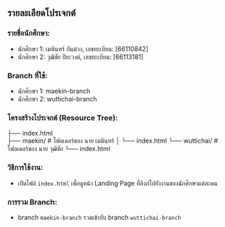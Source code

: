 ## รายละเอียดโปรเจกต์

### รายชื่อนักศึกษา:
- นักศึกษา 1: เมฆินทร์ กันม่วง, เลขทะเบียน: [66110842]
- นักศึกษา 2: วุฒิชัย ปิยะวงค์, เลขทะเบียน: [66113181]

### Branch ที่ใช้:
- นักศึกษา 1: maekin-branch
- นักศึกษา 2: wuttichai-branch

### โครงสร้างโปรเจกต์ (Resource Tree):

├── index.html     
├── maekin/           # โฟลเดอร์ของ นาย เมฆินทร์
│   └── index.html
└── wuttichai/        # โฟลเดอร์ของ นาย วุฒิชัย
    └── index.html
    
### วิธีการใช้งาน:
- เปิดไฟล์ `index.html` เพื่อดูหน้า Landing Page ที่ลิงก์ไปยังงานของนักศึกษาแต่ละคน

### การรวม Branch:
- branch `maekin-branch` รวมเข้ากับ branch `wuttichai-branch`


